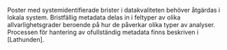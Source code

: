 Poster med systemidentifierade brister i datakvaliteten behöver åtgärdas i lokala system. Bristfällig metadata delas in i feltyper av olika allvarlighetsgrader beroende på hur de påverkar olika typer av analyser. Processen för hantering av ofullständig metadata finns beskriven i [Lathunden].  

